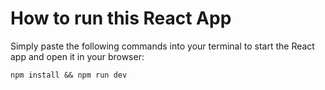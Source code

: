 # How to run this React App

Simply paste the following commands into your terminal to start the React app and open it in your browser:
```
npm install && npm run dev
```
